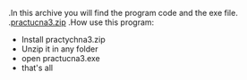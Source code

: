 .In this archive you will find the program code and the exe file.
.[practucna3.zip](https://github.com/VladosGameDev/practychna3/files/10020604/practucna3.zip)
.How use this program:
- Install practychna3.zip
- Unzip it in any folder
- open practucna3.exe
- that's all
